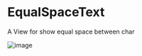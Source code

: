 # EqualSpaceText
A View for show equal space between char

![image](https://github.com/EqualSpaceText/sample.jpg)
